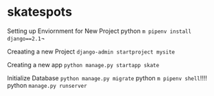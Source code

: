 # skatespots

Setting up Enviornment for New Project
python `m pipenv install django==2.1`¬

Creaating a new Project 
`django-admin startproject mysite`

Creating a new app
`python manage.py startapp skate`

Initialize Database
`python manage.py migrate`
python `m pipenv shell`!!!!
python `manage.py runserver`